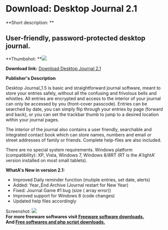# Download: Desktop Journal 2.1

**Short description: **

## User-friendly, password-protected desktop journal.

  
**Thumbshot: **![](http://www.freewarefiles.com/screenshot/desktopjournal_md.jpg)   
  
**Download link:** [Download Desktop Journal 2.1](http://freesoftwares.boysofts.com/Desktop-Journal_program_97205.html)  
  

**Publisher's Description**  
  

Desktop Journal_1.5 is basic and straightforward journal software, meant to
store your entries safely, without all the confusing and frivolous bells and
whistles. All entries are encrypted and access to the interior of your journal
can only be accessed by you (front-cover passcode). Entries can be searched by
date, you can simply flip through your entries by page (forward and back), or
you can set the trackbar thumb to jump to a desired location within your
journal pages.

The interior of the journal also contains a user friendly, searchable and
integrated contact book which can store names, numbers and email or street
addresses of family or friends. Complete help-files are also included.

There are no special system requirements. Windows platform (compatibility):
XP, Vista, Windows 7, Windows 8/8RT (RT is the A'lightA' version installed on
most small tablets).

**WhatA's New in version 2.1:**

  * Improved Daily reminder function (mutiple entries, set date, alerts) 
  * Added: Year_End Archive (Journal restart for New Year) 
  * Fixed: Journal Game #1 bug (size ( array error)) 
  * Improved support for Windows 8 (code changes) 
  * Updated help files accordingly 

  
  
Screenshot: ![](http://www.freewarefiles.com/screenshot/desktopjournal.jpg)  
**For more freeware softwares visit [Freeware software downloads.](http://freesoftwares.boysofts.com/)**   
**And [Free softwares and php script downloads.](http://www.boysofts.com/)**

